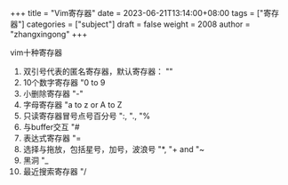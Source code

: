 +++
title = "Vim寄存器"
date = 2023-06-21T13:14:00+08:00
tags = ["寄存器"]
categories = ["subject"]
draft = false
weight = 2008
author = "zhangxingong"
+++

vim十种寄存器

1.  双引号代表的匿名寄存器，默认寄存器： ""
2.  10个数字寄存器 "0 to 9
3.  小删除寄存器 "-"
4.  字母寄存器 "a to z or A to Z
5.  只读寄存器冒号点号百分号 ":, "., "%
6.  与buffer交互 "#
7.  表达式寄存器 "=
8.  选择与拖放，包括星号，加号，波浪号 "\*, "+ and "~
9.  黑洞 "\_
10. 最近搜索寄存器 "/
